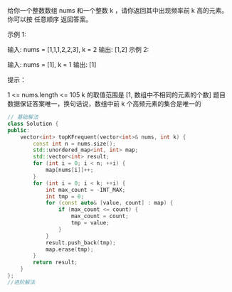 给你一个整数数组 nums 和一个整数 k ，请你返回其中出现频率前 k 高的元素。你可以按 任意顺序 返回答案。

 

示例 1:

输入: nums = [1,1,1,2,2,3], k = 2
输出: [1,2]
示例 2:

输入: nums = [1], k = 1
输出: [1]
 

提示：

1 <= nums.length <= 105
k 的取值范围是 [1, 数组中不相同的元素的个数]
题目数据保证答案唯一，换句话说，数组中前 k 个高频元素的集合是唯一的

``` cpp
// 基础解法
class Solution {
public:
    vector<int> topKFrequent(vector<int>& nums, int k) {
        const int n = nums.size();
        std::unordered_map<int, int> map;
        std::vector<int> result;
        for (int i = 0; i < n; ++i) {
            map[nums[i]]++;
        }
        for (int i = 0; i < k; ++i) {
            int max_count = -INT_MAX;
            int tmp = 0;
            for (const auto& [value, count] : map) {
                if (max_count <= count) {
                    max_count = count;
                    tmp = value;
                }
            }
            result.push_back(tmp);
            map.erase(tmp);
        }
        return result;
    }
};
//进阶解法

```

